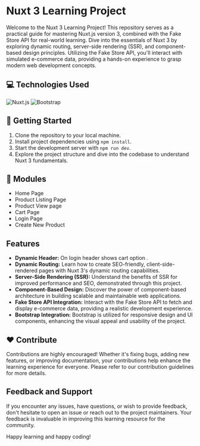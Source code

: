 
# Nuxt 3 Learning Project

Welcome to the Nuxt 3 Learning Project! This repository serves as a practical guide for mastering Nuxt.js version 3, combined with the Fake Store API for real-world learning. Dive into the essentials of Nuxt 3 by exploring dynamic routing, server-side rendering (SSR), and component-based design principles. Utilizing the Fake Store API, you'll interact with simulated e-commerce data, providing a hands-on experience to grasp modern web development concepts.

## 💻 Technologies Used

![Nuxt.js](https://img.shields.io/badge/Nuxt.js-00C58E?style=for-the-badge&logo=nuxt.js&logoColor=white)
![Bootstrap](https://img.shields.io/badge/Bootstrap-7952B3?style=for-the-badge&logo=bootstrap&logoColor=white)

## <a name="getting-started">🚀 Getting Started</a>

1. Clone the repository to your local machine.
2. Install project dependencies using `npm install`.
3. Start the development server with `npm run dev`.
4. Explore the project structure and dive into the codebase to understand Nuxt 3 fundamentals.

## <a name="modules">🧩 Modules</a>
- Home Page 
- Product Listing Page
- Product View page 
- Cart Page
- Login Page
- Create New Product


## Features
- **Dynamic Header:** On login header shows cart option . 
- **Dynamic Routing:** Learn how to create SEO-friendly, client-side-rendered pages with Nuxt 3's dynamic routing capabilities.
- **Server-Side Rendering (SSR):** Understand the benefits of SSR for improved performance and SEO, demonstrated through this project.
- **Component-Based Design:** Discover the power of component-based architecture in building scalable and maintainable web applications.
- **Fake Store API Integration:** Interact with the Fake Store API to fetch and display e-commerce data, providing a realistic development experience.
- **Bootstrap Integration:** Bootstrap is utilized for responsive design and UI components, enhancing the visual appeal and usability of the project.


## <a name="contribute">❤️ Contribute</a>

Contributions are highly encouraged! Whether it's fixing bugs, adding new features, or improving documentation, your contributions help enhance the learning experience for everyone. Please refer to our contribution guidelines for more details.

## Feedback and Support

If you encounter any issues, have questions, or wish to provide feedback, don't hesitate to open an issue or reach out to the project maintainers. Your feedback is invaluable in improving this learning resource for the community.

Happy learning and happy coding!
